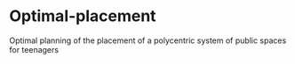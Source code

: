 # Optimal-placement
Optimal planning of the placement of a polycentric system of public spaces for teenagers
